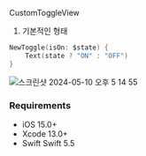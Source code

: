 CustomToggleView

1. 기본적인 형태
```swift
NewToggle(isOn: $state) {
    Text(state ? "ON" : "OFF")
}
```

![스크린샷 2024-05-10 오후 5 14 55](https://github.com/sanggab/CustomToggleView/assets/82999377/a4d2cc47-fe3c-42dc-be52-ed6d4ce426a2)

### Requirements
* iOS 15.0+
* Xcode 13.0+
* Swift Swift 5.5
